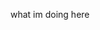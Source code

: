 what im doing here

<!---
vikoverofc/vikoverofc is a ✨ special ✨ repository because its `README.md` (this file) appears on your GitHub profile.
You can click the Preview link to take a look at your changes.
--->
